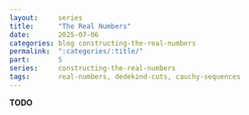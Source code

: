 ```yaml
---
layout:     series
title:      "The Real Numbers"
date:       2025-07-06
categories: blog constructing-the-real-numbers
permalink:  ":categories/:title/"
part:       5
series:     constructing-the-real-numbers
tags:       real-numbers, dedekind-cuts, cauchy-sequences
---
```


**TODO**

